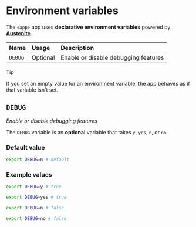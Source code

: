 # Environment variables

The `<app>` app uses **declarative environment variables** powered by
**[Austenite]**.

[austenite]: https://github.com/ezzatron/austenite

| Name              | Usage    | Description                          |
| :---------------- | :------- | :----------------------------------- |
| [`DEBUG`](#DEBUG) | Optional | Enable or disable debugging features |

> [!TIP]
> If you set an empty value for an environment variable, the app behaves as if
> that variable isn't set.

## `DEBUG`

_Enable or disable debugging features_

The `DEBUG` variable is an **optional** variable
that takes `y`, `yes`, `n`, or `no`.

### Default value

```sh
export DEBUG=n # default
```

### Example values

```sh
export DEBUG=y # true
```

```sh
export DEBUG=yes # true
```

```sh
export DEBUG=n # false
```

```sh
export DEBUG=no # false
```
